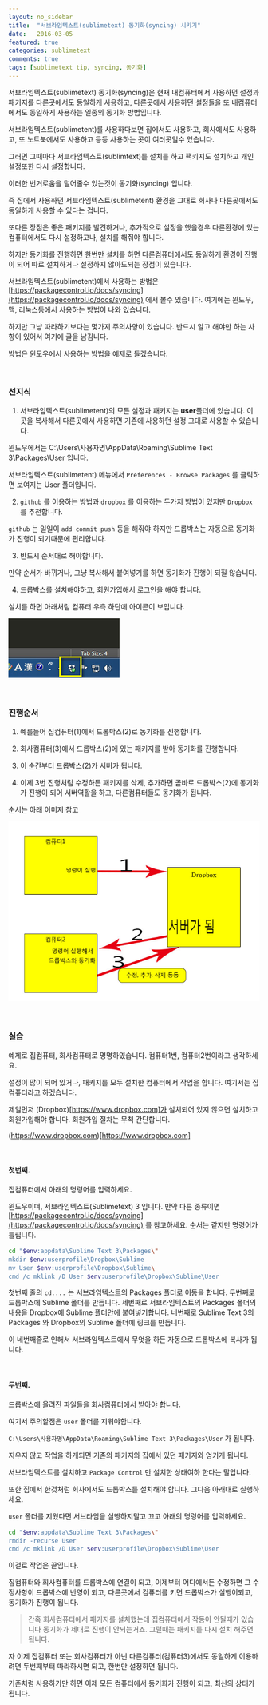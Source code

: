 ```yaml
---
layout: no_sidebar
title:  "서브라임텍스트(sublimetext) 동기화(syncing) 시키기"
date:   2016-03-05
featured: true
categories: sublimetext
comments: true
tags: [sublimetext tip, syncing, 동기화]
---
```



서브라임텍스트(sublimetext) 동기화(syncing)은 현재 내컴퓨터에서 사용하던 설정과 패키지를 다른곳에서도 동일하게 사용하고, 다른곳에서 사용하던 설정들을 또 내컴퓨터에서도 동일하게 사용하는 일종의 동기화 방법입니다.


서브라임텍스트(sublimetent)를 사용하다보면 집에서도 사용하고, 회사에서도 사용하고, 또 노트북에서도 사용하고 등등 사용하는 곳이 여러곳일수 있습니다.

그러면 그때마다 서브라임텍스트(sublimtext)를 설치를 하고 팩키지도 설치하고 개인설정또한 다시 설정합니다.

이러한 번거로움을 덜어줄수 있는것이 동기화(syncing) 입니다.

즉 집에서 사용하던 서브라임텍스트(sublimetent) 환경을 그대로 회사나 다른곳에서도 동일하게 사용할 수 있다는 겁니다.

또다른 장점은 좋은 패키지를 발견하거나, 추가적으로 설정을 했을경우 다른환경에 있는 컴퓨터에서도 다시 설정하고나, 설치를 해줘야 합니다.

하지만 동기화를 진행하면 한번만 설치를 하면 다른컴퓨터에서도 동일하게 환경이 진행이 되어 따로 설치하거나 설정하지 않아도되는 장점이 있습니다.

서브라임텍스트(sublimetent)에서 사용하는 방법은 [https://packagecontrol.io/docs/syncing](https://packagecontrol.io/docs/syncing) 에서 볼수 있습니다.
여기에는 윈도우, 맥, 리눅스등에서 사용하는 방법이 나와 있습니다.

하지만 그냥 따라하기보다는 몇가지 주의사항이 있습니다. 반드시 알고 해야만 하는 사항이 있어서 여기에 글을 남김니다.

방법은 윈도우에서 사용하는 방법을 예제로 들겠습니다.

<br>

### 선지식

1. 서브라임텍스트(sublimetent)의 모든 설정과 패키지는 **user**폴더에 있습니다.
이곳을 복사해서 다른곳에서 사용하면 기존에 사용하던 설정 그대로 사용할 수 있습니다.

윈도우에서는 C:\Users\사용자명\AppData\Roaming\Sublime Text 3\Packages\User 입니다.

서브라임텍스트(sublimetent) 메뉴에서 `Preferences - Browse Packages` 를 클릭하면 보여지는 User 폴더입니다.



2. `github` 를 이용하는 방법과 `dropbox` 를 이용하는 두가지 방법이 있지만 `Dropbox` 를 추천합니다.

`github` 는 일일이 `add commit push` 등을 해줘야 하지만 드롭박스는 자동으로 동기화가 진행이 되기때문에 편리합니다.



3. 반드시 순서대로 해야합니다.

만약 순서가 바뀌거나, 그냥 복사해서 붙여넣기를 하면 동기화가 진행이 되질 않습니다.



4. 드롭박스를 설치해야하고, 회원가입해서 로그인을 해야 합니다.

설치를 하면 아래처럼 컴퓨터 우측 하단에 아이콘이 보입니다.

![순서도](/images/sublimetext/sublime-2.jpg)



<br>

### 진행순서

1. 예를들어 집컴퓨터(1)에서 드롭박스(2)로 동기화를 진행합니다.

2. 회사컴퓨터(3)에서 드롭박스(2)에 있는 패키지를 받아 동기화를 진행합니다.

3. 이 순간부터 드롭박스(2)가 서버가 됩니다.

4. 이제 3번 진행처럼 수정하든 패키지를 삭제, 추가하면 곧바로 드롭박스(2)에 동기화가 진행이 되어 서버역활을 하고, 다른컴퓨터들도 동기화가 됩니다.


순서는 아래 이미지 참고

![순서도](/images/sublimetext/sublime-1.jpg)



<br>

### 실습

예제로 집컴퓨터, 회사컴퓨터로 명명하였습니다. 컴퓨터1번, 컴퓨터2번이라고 생각하세요.


설정이 많이 되어 있거나, 패키지를 모두 설치한 컴퓨터에서 작업을 합니다. 여기서는 집컴퓨터라고 하겠습니다.

제일먼저 (Dropbox)[https://www.dropbox.com]가 설치되어 있지 않으면 설치하고 회원가입해야 합니다.
회원가입 절차는 무척 간단합니다. 

(https://www.dropbox.com)[https://www.dropbox.com]


<br>

#### 첫번째.

집컴퓨터에서 아래의 명령어를 입력하세요.

윈도우이며, 서브라임텍스트(Sublimetext) 3 입니다. 
만약 다른 종류이면 [https://packagecontrol.io/docs/syncing](https://packagecontrol.io/docs/syncing) 를 참고하세요. 순서는 같지만 명령어가 틀립니다.

```sh
cd "$env:appdata\Sublime Text 3\Packages\"
mkdir $env:userprofile\Dropbox\Sublime
mv User $env:userprofile\Dropbox\Sublime\
cmd /c mklink /D User $env:userprofile\Dropbox\Sublime\User
```

첫번째 줄의 `cd....` 는 서브라임텍스트의 Packages 폴더로 이동을 합니다.
두번째로 드롭박스에 Sublime 폴더를 만듭니다.
세번째로 서브라임텍스트의 Packages 폴더의 내용을 Dropbox에 Sublime 폴더안에 붙여넣기합니다.
네번째로 Sublime Text 3의 Packages 와 Dropbox의 Sublime 폴더에 링크를 만듭니다.

이 네번째줄로 인해서 서브라임텍스트에서 무엇을 하든 자동으로 드롭박스에 복사가 됩니다.


<br>

#### 두번째.

드롭박스에 올려진 파일들을 회사컴퓨터에서 받아야 합니다.

여기서 주의할점은 `user` 폴더를 지워야합니다.

`C:\Users\사용자명\AppData\Roaming\Sublime Text 3\Packages\User` 가 됩니다. 

지우지 않고 작업을 하게되면 기존의 패키지와 집에서 있던 패키지와 엉키게 됩니다. 

서브라임텍스트를 설치하고 `Package Control` 만 설치한 상태여하 한다는 말입니다.


또한 집에서 한것처럼 회사에서도 드롭박스를 설치해야 합니다. 그다음 아래대로 실행하세요.


`user` 폴더를 지웠다면 서브라임을 실행하지말고 끄고 아래의 명령어를 입력하세요.

```sh
cd "$env:appdata\Sublime Text 3\Packages\"
rmdir -recurse User
cmd /c mklink /D User $env:userprofile\Dropbox\Sublime\User
```


이걸로 작업은 끝입니다.

집컴퓨터와 회사컴퓨터를 드롭박스에 연결이 되고, 이제부터 어디에서든 수정하면 그 수정사항이 드롭박스에 반영이 되고, 다른곳에서 컴퓨터를 키면 드롭박스가 실행이되고, 동기화가 진행이 됩니다.



> 간혹 회사컴퓨터에서 패키지를 설치했는데 집컴퓨터에서 작동이 안될때가 있습니다 동기화가 제대로 진행이 안되는거죠. 그럴때는 패키지를 다시 설치 해주면 됩니다.


자 이제 집컴퓨터 또는 회사컴퓨터가 아닌 다른컴퓨터(컴퓨터3)에서도 동일하게 이용하려면 두번째부터 따라하시면 되고, 한번만 설정하면 됩니다.

기존처럼 사용하기만 하면 이제 모든 컴퓨터에서 동기화가 진행이 되고, 최신의 상태가 됩니다.
